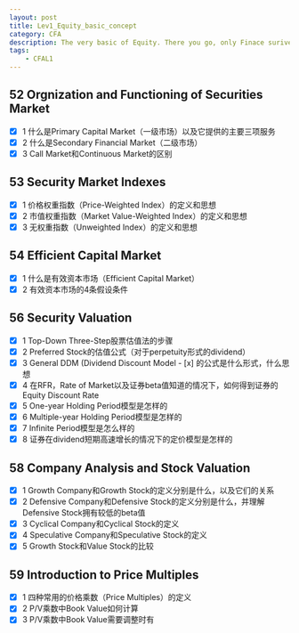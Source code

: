 ```yaml
---
layout: post
title: Lev1_Equity_basic_concept
category: CFA
description: The very basic of Equity. There you go, only Finace surive.
tags:
    - CFAL1
---
```


## 52 Orgnization and Functioning of Securities Market
  - [x] 1 什么是Primary Capital Market（一级市场）以及它提供的主要三项服务
  - [x] 2 什么是Secondary Financial Market（二级市场）
  - [x] 3 Call Market和Continuous Market的区别

## 53 Security Market Indexes
  - [x] 1 价格权重指数（Price-Weighted Index）的定义和思想
  - [x] 2 市值权重指数（Market Value-Weighted Index）的定义和思想
  - [x] 3 无权重指数（Unweighted Index）的定义和思想

## 54 Efficient Capital Market
  - [x] 1 什么是有效资本市场（Efficient Capital Market）
  - [x] 2 有效资本市场的4条假设条件

## 56 Security Valuation
  - [x] 1 Top-Down Three-Step股票估值法的步骤
  - [x] 2 Preferred Stock的估值公式（对于perpetuity形式的dividend）
  - [x] 3 General DDM (Dividend Discount Model  - [x] 的公式是什么形式，什么思想
  - [x] 4 在RFR，Rate of Market以及证券beta值知道的情况下，如何得到证券的Equity Discount Rate
  - [x] 5 One-year Holding Period模型是怎样的
  - [x] 6 Multiple-year Holding Period模型是怎样的
  - [x] 7 Infinite Period模型是怎么样的
  - [x] 8 证券在dividend短期高速增长的情况下的定价模型是怎样的

## 58 Company Analysis and Stock Valuation
  - [x] 1 Growth Company和Growth Stock的定义分别是什么，以及它们的关系
  - [x] 2 Defensive Company和Defensive Stock的定义分别是什么，并理解Defensive Stock拥有较低的beta值
  - [x] 3 Cyclical Company和Cyclical Stock的定义
  - [x] 4 Speculative Company和Speculative Stock的定义
  - [x] 5 Growth Stock和Value Stock的比较

## 59 Introduction to Price Multiples
  - [x] 1 四种常用的价格乘数（Price Multiples）的定义
  - [x] 2 P/V乘数中Book Value如何计算
  - [x] 3 P/V乘数中Book Value需要调整时有
